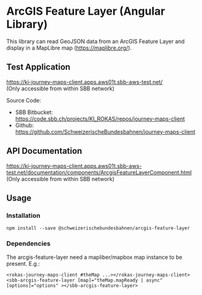 # ArcGIS Feature Layer (Angular Library)

This library can read GeoJSON data from an ArcGIS Feature Layer and display in a MapLibre map (https://maplibre.org/).

## Test Application

https://ki-journey-maps-client.apps.aws01t.sbb-aws-test.net/  
(Only accessible from within SBB network)

Source Code:

* SBB Bitbucket:  
  https://code.sbb.ch/projects/KI_ROKAS/repos/journey-maps-client
* Github:  
  https://github.com/SchweizerischeBundesbahnen/journey-maps-client

## API Documentation

https://ki-journey-maps-client.apps.aws01t.sbb-aws-test.net/documentation/components/ArcgisFeatureLayerComponent.html  
(Only accessible from within SBB network)

## Usage

### Installation

```
npm install --save @schweizerischebundesbahnen/arcgis-feature-layer
```

### Dependencies

The arcgis-feature-layer need a mapliber/mapbox map instance to be present. E.g.:
```
<rokas-journey-maps-client #theMap ...></rokas-journey-maps-client>
<sbb-arcgis-feature-layer [map]="theMap.mapReady | async" [options]="options" ></sbb-arcgis-feature-layer>
```
